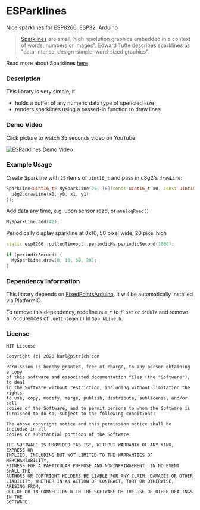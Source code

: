 # ESParklines
Nice sparklines for ESP8266, ESP32, Arduino

> [Sparklines](https://en.wikipedia.org/wiki/Sparkline) are small, high resolution
> graphics embedded in a context of words, numbers or images". Edward Tufte
> describes sparklines as "data-intense, design-simple, word-sized graphics".

Read more about Sparklines [here](https://www.edwardtufte.com/bboard/q-and-a-fetch-msg?msg_id=0001OR). 

### Description 
This library is very simple, it
- holds a buffer of any numeric data type of speficied size
- renders sparklines using a passed-in function to draw lines

### Demo Video
Click picture to watch 35 seconds video on YouTube

[![ESParklines Demo Video](http://img.youtube.com/vi/Pvfijfrt5HI/0.jpg)](http://www.youtube.com/watch?v=Pvfijfrt5HI "ESParklines Demo Video")

### Example Usage
Create Sparkline with `25` items of `uint16_t` and pass in u8g2's `drawLine`:
```cpp
SparkLine<uint16_t> MySparkLine(25, [&](const uint16_t x0, const uint16_t y0, const uint16_t x1, const uint16_t y1) { 
  u8g2.drawLine(x0, y0, x1, y1);
});
```

Add data any time, e.g. upon sensor read, or `analogRead()`
```cpp
MySparkLine.add(42);
```

Periodically display sparkline at 0x10, 50 pixel wide, 20 pixel high

```cpp
static esp8266::polledTimeout::periodicMs periodicSecond(1000);

if (periodicSecond) {
  MySparkLine.draw(0, 10, 50, 20);
}
```

### Dependency Information
This library depends on [FixedPointsArduino](https://github.com/Pharap/FixedPointsArduino). It will be automatically installed via PlatformIO.

To remove this dependency, redefine `num_t` to `float` or `double` and remove all occurences of `.getInteger()` in `SparkLine.h`.

### License
```
MIT License

Copyright (c) 2020 karl@pitrich.com

Permission is hereby granted, free of charge, to any person obtaining a copy
of this software and associated documentation files (the "Software"), to deal
in the Software without restriction, including without limitation the rights
to use, copy, modify, merge, publish, distribute, sublicense, and/or sell
copies of the Software, and to permit persons to whom the Software is
furnished to do so, subject to the following conditions:

The above copyright notice and this permission notice shall be included in all
copies or substantial portions of the Software.

THE SOFTWARE IS PROVIDED "AS IS", WITHOUT WARRANTY OF ANY KIND, EXPRESS OR
IMPLIED, INCLUDING BUT NOT LIMITED TO THE WARRANTIES OF MERCHANTABILITY,
FITNESS FOR A PARTICULAR PURPOSE AND NONINFRINGEMENT. IN NO EVENT SHALL THE
AUTHORS OR COPYRIGHT HOLDERS BE LIABLE FOR ANY CLAIM, DAMAGES OR OTHER
LIABILITY, WHETHER IN AN ACTION OF CONTRACT, TORT OR OTHERWISE, ARISING FROM,
OUT OF OR IN CONNECTION WITH THE SOFTWARE OR THE USE OR OTHER DEALINGS IN THE
SOFTWARE.
```
